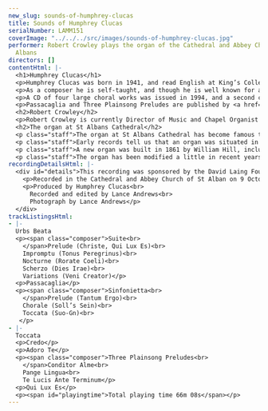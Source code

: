 ```yaml
---
new_slug: sounds-of-humphrey-clucas
title: Sounds of Humphrey Clucas
serialNumber: LAMM151
coverImage: "../../../src/images/sounds-of-humphrey-clucas.jpg"
performer: Robert Crowley plays the organ of the Cathedral and Abbey Church of St
  Albans
directors: []
contentHtml: |-
  <h1>Humphrey Clucas</h1>
  <p>Humphrey Clucas was born in 1941, and read English at King’s College, Cambridge, where he was a choral scholar. Having taught English in schools for twenty-seven years, while maintaining a separate singing career, he finally gave up teaching on his appointment as a Lay Vicar (member of the choir) of Westminster Abbey, from which he retired in 1999.</p>
  <p>As a composer he is self-taught, and though he is well known for a set of Responses, written as an undergraduate, nearly all his serious work has been done in the last twenty-five years. He has written a great deal of choral music, much of it liturgical; between May and December, 2000, for instance, he wrote settings of the Evening Canticles for Westminster Abbey and for Ripon and Southwark Cathedrals, and a morning canticle (the Benedictus) for Guildford. But there are also concert works for unaccompanied choir (including a Requiem), a Housman song-cycle for counter-tenor, a Clarinet Sonatina published by Lengnick, and a growing series of pieces for double bass.</p>
  <p>A CD of four large choral works was issued in 1994, and a second choral CD, Crufixus (1998), has been played both on Radio Three and on Classic FM. The current CD presents the best of his considerable output for organ.</p>
  <p>Passacaglia and Three Plainsong Preludes are published by <a href="https://web.archive.org/web/20160415225951/http://www.animus.org.uk/">animus</a>. All other works are published by <a href="https://web.archive.org/web/20160415225951/http://www.oecumuse.com/">Oecumuse</a>.</p>
  <h2>Robert Crowley</h2>
  <p>Robert Crowley is currently Director of Music and Chapel Organist at St George's School, Harpenden. He received his early musical training with Martin Neary as a chorister at St Margaret's Church, Westminster and he studied the organ with Martindale Sidwell at the Royal Academy of Music and subsequently with Susi Jeans and Arthur Wills. At the RAM he was awarded the Recital Diploma for Organ, also winning the Henry Richards and Frederick Keene Organ Prizes. He is particularly interested in contemporary music, and has commissioned pieces from a number of composers.</p>
  <h2>The organ at St Albans Cathedral</h2>
  <p class="staff">The organ at St Albans Cathedral has become famous throughout the world due to the St Albans International Organ Festival, founded by Peter Hurford in 1963. The Cathedral organ was rebuilt by Harrison and Harrison in 1962 to a design by Ralph Downes (Organist at Brompton Oratory), working in close collaboration with Peter Hurford (Master of the Music at St Albans Cathedral from 1958 to 1978). The organ is a particularly versatile instrument, capable of reflecting all schools of organ composition, providing the daily accompaniment for the Cathedral Choirs, leading and accompanying congregational singing and being at the centre of the International Organ Festival competitions and concerts.</p>
  <p class="staff">Early records tell us that an organ was situated in the Chapel of St Mary in 1380, and that an Organist named Adam was in post in 1302, when John de Maryns was elected Abbot. The distinguished composer Robert Fayrfax was Organist at St Albans Abbey from c1498 to 1502, but records are sketchy until 1820, when Thomas Fowler was appointed. No mention is made of an organ in an inventory dated 1 November 1552, and there is no record of an organ until 1820, when an instrument by Father Smith and John Byfield, originally built by Father Smith for St Dunstan’s in the East in 1670, was installed.</p>
  <p class="staff">A new organ was built in 1861 by William Hill, including the Father Smith Open Diapason from tenor C. The Abbey Church became the Cathedral of the new Diocese of St Albans in 1877, and in 1908 the organ was rebuilt with new oak cases (still in use today) by the firm of Abbott and Smith of Leeds. The organ was subsequently remodelled by Henry Willis and Son in 1929. It was decided however in 1958 that the instrument should be completely rebuilt, this time by Harrison and Harrison of Durham. Between 1959 and 1962 services were accompanied by a two-manual organ with 13 speaking stops, placed on the centre of the nave screen. The rebuilt organ was dedicated by the Bishop of St Albans on 18 November 1962.</p>
  <p class="staff">The organ has been modified a little in recent years. In 1972 the nave of the Cathedral was reordered in response to changing liturgical needs, and at this time the manual mixtures were slightly raised in pitch and the console was moved to the centre of the organ loft with the organist facing west. In 1991 the Swell Cymbel was replaced by a three-rank Mixture designed by Mark Venning and Peter Hopps of Harrison and Harrison.</p>
recordingDetailsHtml: |-
  <div id="details">This recording was sponsored by the David Laing Foundation and the Jarvis (Harpenden) Charitable Trust.
    <p>Recorded in the Cathedral and Abbey Church of St Alban on 9 October and 13 November 2002 by kind permission of Andrew Lucas (Master of the Music) and the Dean and Chapter.</p>
    <p>Produced by Humphrey Clucas<br>
      Recorded and edited by Lance Andrews<br>
      Photograph by Lance Andrews</p>
  </div>
trackListingsHtml:
- |-
  Urbs Beata
  <p><span class="composer">Suite<br>
    </span>Prelude (Christe, Qui Lux Es)<br>
    Impromptu (Tonus Peregrinus)<br>
    Nocturne (Rorate Coeli)<br>
    Scherzo (Dies Irae)<br>
    Variations (Veni Creator)</p>
  <p>Passacaglia</p>
  <p><span class="composer">Sinfonietta<br>
    </span>Prelude (Tantum Ergo)<br>
    Chorale (Soll’s Sein)<br>
    Toccata (Suo-Gn)<br>
   </p>
- |-
  Toccata
  <p>Credo</p>
  <p>Adoro Te</p>
  <p><span class="composer">Three Plainsong Preludes<br>
    </span>Conditor Alme<br>
    Pange Lingua<br>
    Te Lucis Ante Terminum</p>
  <p>Qui Lux Es</p>
  <p><span id="playingtime">Total playing time 66m 08s</span></p>
---
```


